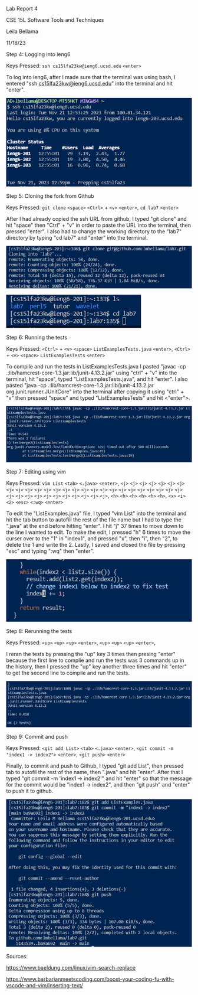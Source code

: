 Lab Report 4

CSE 15L Software Tools and Techniques

Leila Bellama

11/18/23


Step 4: Logging into ieng6

Keys Pressed: `ssh cs15lfa23kw@ieng6.ucsd.edu`  `<enter>`

To log into ieng6, after I made sure that the terminal was using bash, I entered "ssh cs15lfa23kw@ieng6.ucsd.edu" into the terminal and hit "enter".

![Image](step4.PNG)

Step 5: Cloning the fork from Github

Keys Pressed: `git clone` `<space>`  `<Ctrl>` + `<v>` `<enter>`, `cd lab7` `<enter>`

After I had already copied the ssh URL from github,  I typed "git clone" and hit "space" then "Ctrl" + "v" in order to paste the URL into the terminal, then pressed "enter". I also had to change the working directory to the "lab7" directory by typing "cd lab7" and "enter" into the terminal.

![Image](step5.PNG)

![Image](step5.1.PNG)

Step 6: Running the tests

Keys Pressed: `<Ctrl>` + `<v>` `<space>` `ListExamplesTests.java` `<enter>`, `<Ctrl>` + `<v>` `<space>` `ListExamplesTests` `<enter>`

To compile and run the tests in ListExamplesTests.java I pasted "javac -cp .:lib/hamcrest-core-1.3.jar:lib/junit-4.13.2.jar" using "ctrl" + "v" into the terminal, hit "space", typed "ListExamplesTests.java", and hit "enter". I also pasted "java -cp .:lib/hamcrest-core-1.3.jar:lib/junit-4.13.2.jar org.junit.runner.JUnitCore" into the terminal after copying it using "ctrl" + "v" then pressed "space" and typed "ListExamplesTests" and hit <"enter">.

![Image](tests1.PNG)

Step 7: Editing using vim

Keys Pressed: `vim List` `<tab>` `<.java>` `<enter>`, `<j>` `<j>` `<j>` `<j>` `<j>` `<j>` `<j>` `<j>` `<j>` `<j>` `<j>` `<j>` `<j>` `<j>` `<j>` `<j>` `<j>` `<j>` `<j>` `<j>` `<j>` `<j>` `<j>` `<j>` `<j>` `<j>` `<j>` `<j>` `<j>` `<j>` `<j>` `<j>` `<j>` `<j>` `<j>` `<j>` `<j>`, `<h>` `<h>` `<h>` `<h>` `<h>` `<h>`, `<x>` `<i>` `<2>`  `<esc>` `<:wq>` `<enter>`

To edit the "ListExamples.java" file, I typed "vim List" into the terminal and hit the tab button to autofill the rest of the file name but I had to type the ".java" at the end before hitting "enter". I hit "j" 37 times to move down to the line I wanted to edit. To make the edit, I pressed "h" 6 times to move the curser over to the "1" in "index1", and pressed "x", then "i", then "2", to delete the 1 and write the 2. Lastly, I saved and closed the file by pressing "esc" and typing ":wq" then "enter".

![Image](step7.PNG)

Step 8: Rerunning the tests

Keys Pressed: `<up>` `<up>` `<up>` `<enter>`, `<up>` `<up>` `<up>` `<enter>`, 

I reran the tests by pressing the "up" key 3 times then presing "enter" because the first line to complie and run the tests was 3 commands up in the history, then I pressed the "up" key another three times and hit "enter" to get the second line to compile and run the tests.

![Image](tests2.PNG)

Step 9: Commit and push

Keys Pressed: `<git add List>` `<tab>` `<.java>` `<enter>`, `<git commit -m "index1 -> index2">` `<enter>`, `<git push>` `<enter>`

Finally, to commit and push to Github, I typed "git add List", then pressed tab to autofil the rest of the name, then ".java" and hit "enter". After that I typed "git commit -m 'index1 -> index2'" and hit "enter" so that the message for the commit would be "index1 -> index2", and then "git push" and "enter" to push it to github.

![Image](step8.PNG)

Sources:

https://www.baeldung.com/linux/vim-search-replace

https://www.barbarianmeetscoding.com/boost-your-coding-fu-with-vscode-and-vim/inserting-text/

